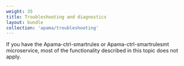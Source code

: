 ```yaml
---
weight: 35
title: Troubleshooting and diagnostics
layout: bundle
collection: 'apama/troubleshooting'
---
```


If you have the Apama-ctrl-smartrules or Apama-ctrl-smartrulesmt microservice, most of the functionality described in this topic does not apply.
